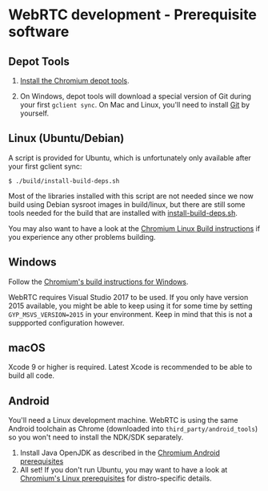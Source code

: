 # WebRTC development - Prerequisite software

## Depot Tools

1. [Install the Chromium depot tools][depot-tools].

2. On Windows, depot tools will download a special version of Git during your
first `gclient sync`. On Mac and Linux, you'll need to install [Git][git] by
yourself.

## Linux (Ubuntu/Debian)

A script is provided for Ubuntu, which is unfortunately only available after
your first gclient sync:

```
$ ./build/install-build-deps.sh
```

Most of the libraries installed with this script are not needed since we now
build using Debian sysroot images in build/linux, but there are still some tools
needed for the build that are installed with
[install-build-deps.sh][install-build-deps].

You may also want to have a look at the [Chromium Linux Build
instructions][chromium-linux-build-instructions] if you experience any other problems building.

## Windows

Follow the [Chromium's build instructions for Windows][chromium-win-build-instructions].

WebRTC requires Visual Studio 2017 to be used. If you only have version 2015
available, you might be able to keep using it for some time by setting
`GYP_MSVS_VERSION=2015` in your environment. Keep in mind that this is not a
suppported configuration however.

## macOS

Xcode 9 or higher is required. Latest Xcode is recommended to be able to build
all code.

## Android

You'll need a Linux development machine. WebRTC is using the same Android
toolchain as Chrome (downloaded into `third_party/android_tools`) so you won't
need to install the NDK/SDK separately.

1. Install Java OpenJDK as described in the
[Chromium Android prerequisites][chromium-android-build-build-instructions]
2. All set! If you don't run Ubuntu, you may want to have a look at
[Chromium's Linux prerequisites][chromium-linux-prerequisites] for distro-specific details.


[depot-tools]: https://commondatastorage.googleapis.com/chrome-infra-docs/flat/depot_tools/docs/html/depot_tools_tutorial.html#_setting_up
[git]: http://git-scm.com
[install-build-deps]: https://cs.chromium.org/chromium/src/build/install-build-deps.sh
[chromium-linux-build-instructions]: https://chromium.googlesource.com/chromium/src/+/main/docs/linux/build_instructions.md
[chromium-win-build-instructions]: https://chromium.googlesource.com/chromium/src/+/main/docs/windows_build_instructions.md
[chromium-linux-prerequisites]: https://chromium.googlesource.com/chromium/src/+/main/docs/linux/build_instructions.md#notes
[chromium-android-build-build-instructions]: https://chromium.googlesource.com/chromium/src/+/main/docs/android_build_instructions.md
